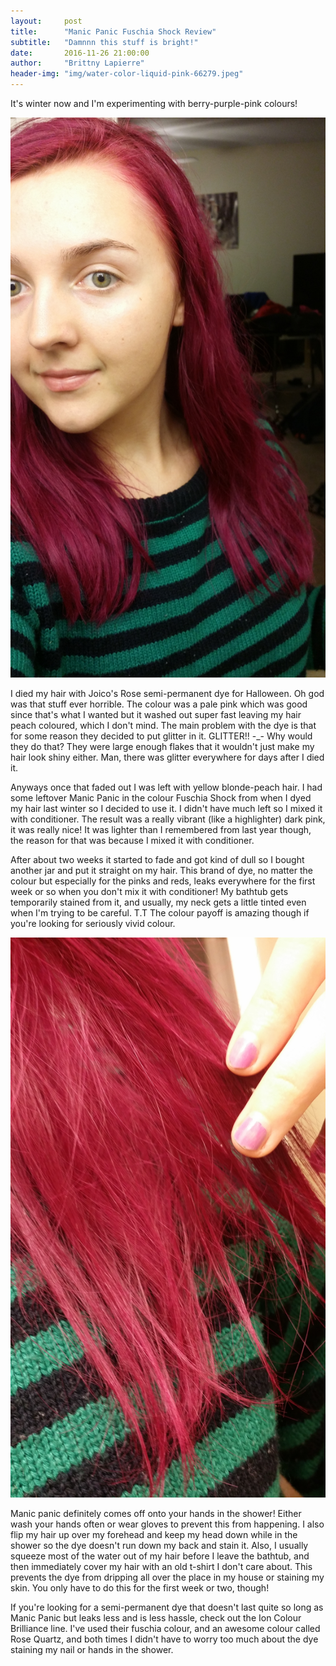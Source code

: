 ```yaml
---
layout:     post
title:      "Manic Panic Fuschia Shock Review"
subtitle:   "Damnnn this stuff is bright!"
date:       2016-11-26 21:00:00
author:     "Brittny Lapierre"
header-img: "img/water-color-liquid-pink-66279.jpeg"
---
```

<p>It's winter now and I'm experimenting with berry-purple-pink colours!</p>

<img src="/img/mpfs.jpg">

<p>I died my hair with Joico's Rose semi-permanent dye for Halloween. Oh god was that stuff ever horrible. The colour was a pale pink which was good since that's what I wanted but it washed out super fast leaving my hair peach coloured, which I don't mind. The main problem with the dye is that for some reason they decided to put glitter in it. GLITTER!! -_- Why would they do that? They were large enough flakes that it wouldn't just make my hair look shiny either. Man, there was glitter everywhere for days after I died it.</p>

<p>Anyways once that faded out I was left with yellow blonde-peach hair. I had some leftover Manic Panic in the colour Fuschia Shock from when I dyed my hair last winter so I decided to use it. I didn't have much left so I mixed it with conditioner. The result was a really vibrant (like a highlighter) dark pink, it was really nice!  It was lighter than I remembered from last year though, the reason for that was because I mixed it with conditioner. </p>

<p>After about two weeks it started to fade and got kind of dull so I bought another jar and put it straight on my hair. This brand of dye, no matter the colour but especially for the pinks and reds, leaks everywhere for the first week or so when you don't mix it with conditioner! My bathtub gets temporarily stained from it, and usually, my neck gets a little tinted even when I'm trying to be careful. T.T The colour payoff is amazing though if you're looking for seriously vivid colour.</p>

<img src="/img/mpfsb.jpg">

<p>Manic panic definitely comes off onto your hands in the shower! Either wash your hands often or wear gloves to prevent this from happening. I also flip my hair up over my forehead and keep my head down while in the shower so the dye doesn't run down my back and stain it. Also, I usually squeeze most of the water out of my hair before I leave the bathtub, and then immediately cover my hair with an old t-shirt I don't care about. This prevents the dye from dripping all over the place in my house or staining my skin. You only have to do this for the first week or two, though!</p>

<p>If you're looking for a semi-permanent dye that doesn't last quite so long as Manic Panic but leaks less and is less hassle, check out the Ion Colour Brilliance line. I've used their fuschia colour, and an awesome colour called Rose Quartz, and both times I didn't have to worry too much about the dye staining my nail or hands in the shower.</p> 